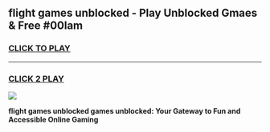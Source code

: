 
## flight games unblocked - Play Unblocked Gmaes & Free #00lam
<h3>
<a href="https://news.freeplayer.one?title=flight_games_unblocked&ref=03M">CLICK TO PLAY</a></h3>
<hr>

<h3>
<a href="https://news.freeplayer.one?title=flight_games_unblocked&ref=03M">CLICK 2 PLAY</a>
  
</h3>

<a href="https://news.freeplayer.one?title=flight_games_unblocked&ref=03M"><img src="https://clearcache.store/games.png"></a>


**flight games unblocked games unblocked: Your Gateway to Fun and Accessible Online Gaming**
